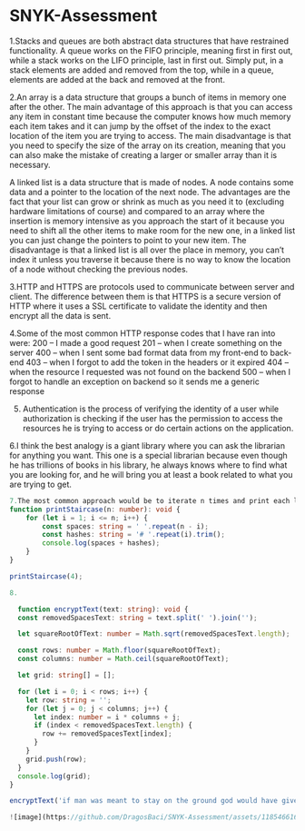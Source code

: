 # SNYK-Assessment

1.Stacks and queues are both abstract data structures that have restrained functionality. A queue works on the FIFO principle, meaning first in first out, while a stack works on the LIFO principle, last in first out. Simply put, in a stack elements are added and removed from the top, while in a queue, elements are added at the back and removed at the front.

2.An array is a data structure that groups a bunch of items in memory one after the other. 
The main advantage of this approach is that you can access any item in constant time because the computer knows how much memory each item takes and it can jump by the offset of the index to the exact location of the item you are trying to access.
The main disadvantage is that you need to specify the size of the array on its creation, meaning that you can also make the mistake of creating a larger or smaller array than it is necessary.

A linked list is a data structure that is made of nodes. A node contains some data and a pointer to the location of the next node. 
The advantages are the fact that your list can grow or shrink as much as you need it to (excluding hardware limitations of course) and compared to an array where the insertion is memory intensive as you approach the start of it because you need to shift all the other items to make room for the new one, in a linked list you can just change the pointers to point to your new item.
The disadvantage is that a linked list is all over the place in memory, you can’t index it unless you traverse it because there is no way to know the location of a node without checking the previous nodes.

3.HTTP and HTTPS are protocols used to communicate between server and client. The difference between them is that HTTPS is a secure version of HTTP where it uses a SSL certificate to validate the identity and then encrypt all the data is sent.

4.Some of the most common HTTP response codes that I have ran into were:
200 – I made a good request
201 – when I create something on the server
400 – when I sent some bad format data from my front-end to back-end
403 – when I forgot to add the token in the headers or it expired
404 – when the resource I requested was not found on the backend
500 – when I forgot to handle an exception on backend so it sends me a generic response

5. Authentication is the process of verifying the identity of a user while authorization is checking if the user has the permission to access the resources he is trying to access or do certain actions on the application.

6.I think the best analogy is a giant library where you can ask the librarian for anything you want. This one is a special librarian because even though he has trillions of books in his library, he always knows where to find what you are looking for, and he will bring you at least a book related to what you are trying to get.



```typescript
7.The most common approach would be to iterate n times and print each line. This can be done in multiple ways but I will choose the most simple version.
function printStaircase(n: number): void {
    for (let i = 1; i <= n; i++) {
        const spaces: string = ' '.repeat(n - i);
        const hashes: string = '# '.repeat(i).trim();
        console.log(spaces + hashes);
    }
}

printStaircase(4);

8.

  function encryptText(text: string): void {
  const removedSpacesText: string = text.split(' ').join('');

  let squareRootOfText: number = Math.sqrt(removedSpacesText.length);

  const rows: number = Math.floor(squareRootOfText);
  const columns: number = Math.ceil(squareRootOfText);

  let grid: string[] = [];

  for (let i = 0; i < rows; i++) {
    let row: string = '';
    for (let j = 0; j < columns; j++) {
      let index: number = i * columns + j;
      if (index < removedSpacesText.length) {
        row += removedSpacesText[index];
      }
    }
    grid.push(row);
  }
  console.log(grid);
}

encryptText('if man was meant to stay on the ground god would have given us roots');

![image](https://github.com/DragosBaci/SNYK-Assessment/assets/118546616/f4237522-e55f-48a3-973f-c4ac9273e883)
